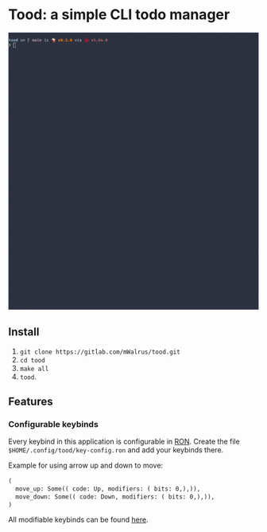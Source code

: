 # Tood: a simple CLI todo manager

![Demo](./media/tood-demo.gif)

## Install
1. `git clone https://gitlab.com/mWalrus/tood.git`
2. `cd tood`
3. `make all`
4. `tood`.

## Features

### Configurable keybinds
Every keybind in this application is configurable in [RON](https://github.com/ron-rs/ron).
Create the file `$HOME/.config/tood/key-config.ron` and add your keybinds there.

Example for using arrow up and down to move:
```ron
(
  move_up: Some(( code: Up, modifiers: ( bits: 0,),)),
  move_down: Some(( code: Down, modifiers: ( bits: 0,),)),
)
```

All modifiable keybinds can be found [here](https://github.com/mWalrus/tood/blob/main/src/keys/key_config.rs#L7).